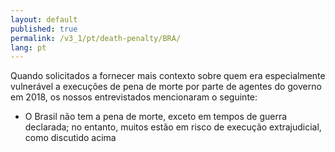 ```yaml
---
layout: default
published: true
permalink: /v3_1/pt/death-penalty/BRA/
lang: pt
---
```


Quando solicitados a fornecer mais contexto sobre quem era especialmente vulnerável a execuções de pena de morte por parte de agentes do governo em 2018, os nossos entrevistados mencionaram o seguinte:
-	O Brasil não tem a pena de morte, exceto em tempos de guerra declarada; no entanto, muitos estão em risco de execução extrajudicial, como discutido acima
